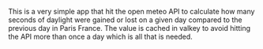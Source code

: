This is a very simple app that hit the open meteo API to calculate how many seconds of daylight were gained or lost on a given day compared to the previous day in Paris France.
The value is cached in valkey to avoid hitting the API more than once a day which is all that is needed.
